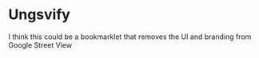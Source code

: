 # Ungsvify
I think this could be a bookmarklet that removes the UI and branding from Google Street View
